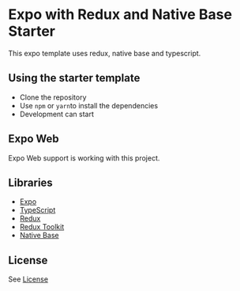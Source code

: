 # Expo with Redux and Native Base Starter

This expo template uses redux, native base and typescript.

## Using the starter template

- Clone the repository
- Use `npm` or `yarn`to install the dependencies
- Development can start

## Expo Web

Expo Web support is working with this project.

## Libraries

- [Expo](https://expo.dev/)
- [TypeScript](https://www.typescriptlang.org/)
- [Redux](https://redux.js.org/)
- [Redux Toolkit](https://redux-toolkit.js.org/)
- [Native Base](https://nativebase.io/)

## License

See [License](LICENSE.md)
